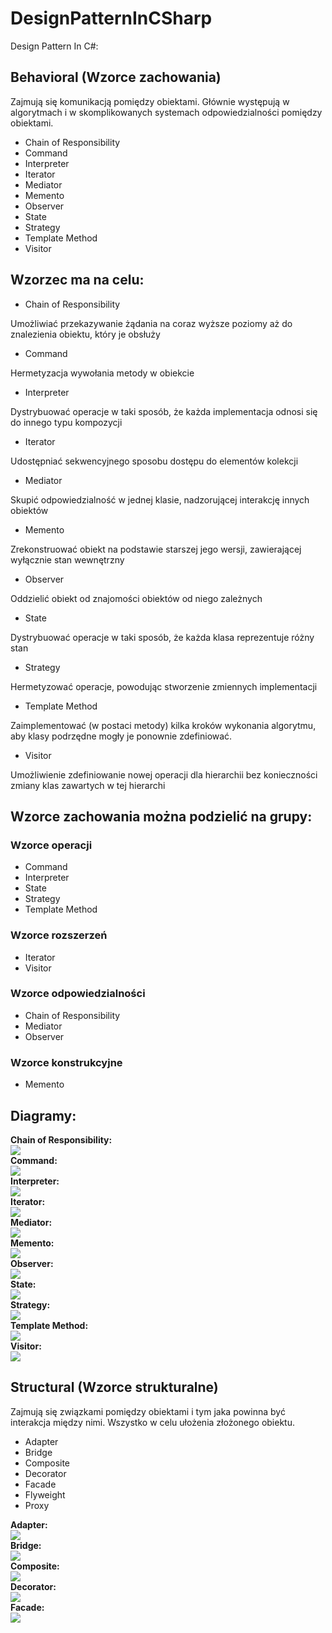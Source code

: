 # DesignPatternInCSharp
Design Pattern In C#:
## Behavioral (Wzorce zachowania)
Zajmują się komunikacją pomiędzy obiektami. Głównie występują w algorytmach i w skomplikowanych systemach odpowiedzialności pomiędzy obiektami.
* Chain of Responsibility
* Command
* Interpreter
* Iterator
* Mediator
* Memento
* Observer
* State
* Strategy
* Template Method
* Visitor
## Wzorzec ma na celu:
* Chain of Responsibility

Umożliwiać przekazywanie żądania na coraz wyższe poziomy aż do znalezienia obiektu, który je obsłuży
* Command

Hermetyzacja wywołania metody w obiekcie
* Interpreter

Dystrybuować operacje w taki sposób, że każda implementacja odnosi się do innego typu kompozycji
* Iterator

Udostępniać sekwencyjnego sposobu dostępu do elementów kolekcji
* Mediator

Skupić odpowiedzialność w jednej klasie, nadzorującej interakcję innych obiektów
* Memento

Zrekonstruować obiekt na podstawie starszej jego wersji, zawierającej wyłącznie stan wewnętrzny
* Observer

Oddzielić obiekt od znajomości obiektów od niego zależnych
* State

Dystrybuować operacje w taki sposób, że każda klasa reprezentuje różny stan
* Strategy

Hermetyzować operacje, powodując stworzenie zmiennych implementacji
* Template Method

Zaimplementować (w postaci metody) kilka kroków wykonania algorytmu, aby klasy podrzędne mogły je ponownie zdefiniować.
* Visitor

Umożliwienie zdefiniowanie nowej operacji dla hierarchii bez konieczności zmiany klas zawartych w tej hierarchi
## Wzorce zachowania można podzielić na grupy:
### Wzorce operacji
* Command
* Interpreter
* State
* Strategy
* Template Method
### Wzorce rozszerzeń
* Iterator
* Visitor
### Wzorce odpowiedzialności
* Chain of Responsibility
* Mediator
* Observer
### Wzorce konstrukcyjne
* Memento
## Diagramy:
<b>Chain of Responsibility:</b>
<br>
<img src="ChainOfResponsibility.png"><br>
<b>Command:</b>
<br>
<img src="Interpreter.png"><br>
<b>Interpreter:</b>
<br>
<img src="Interpreter.png"><br>
<b>Iterator:</b>
<br>
<img src="Iterator.png"><br>
<b>Mediator:</b>
<br>
<img src="Mediator.png"><br>
<b>Memento:</b>
<br>
<img src="Memento.png"><br>
<b>Observer:</b>
<br>
<img src="Observer.png"><br>
<b>State:</b>
<br>
<img src="State.png"><br>
<b>Strategy:</b>
<br>
<img src="Strategy.png"><br>
<b>Template Method:</b>
<br>
<img src="TemplateMethod.png"><br>
<b>Visitor:</b>
<br>
<img src="Visitor.png"><br>

## Structural (Wzorce strukturalne)
Zajmują się związkami pomiędzy obiektami i tym jaka powinna być interakcja między nimi. Wszystko w celu ułożenia złożonego obiektu.
* Adapter
* Bridge
* Composite
* Decorator
* Facade
* Flyweight
* Proxy

<b>Adapter:</b>
<br>
<img src="Adapter.png"><br>
<b>Bridge:</b>
<br>
<img src="Bridge.png"><br>
<b>Composite:</b>
<br>
<img src="Composite.png"><br>
<b>Decorator:</b>
<br>
<img src="Decorator.png"><br>
<b>Facade:</b>
<br>
<img src="Facade.png"><br>
